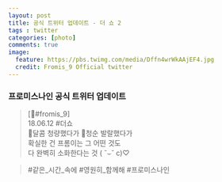 ```yaml
---
layout: post
title: 공식 트위터 업데이트 - 더 쇼 2
tags : twitter
categories: [photo]
comments: true
image:
  feature: https://pbs.twimg.com/media/Dffn4wrWkAAjEF4.jpg
  credit: Fromis_9 Official twitter
---
```


### 프로미스나인 공식 트위터 업데이트

> [💌#fromis_9]  
18.06.12 #더쇼  
🍹달콤 청량했다가 🌠청순 발랄했다가  
확실한 건 프롬이는 그 어떤 것도  
다 완벽히 소화한다는 것 ( ˘⌣˘ c)♡  

> #같은_시간_속에 #영원히_함께해 #프로미스나인

